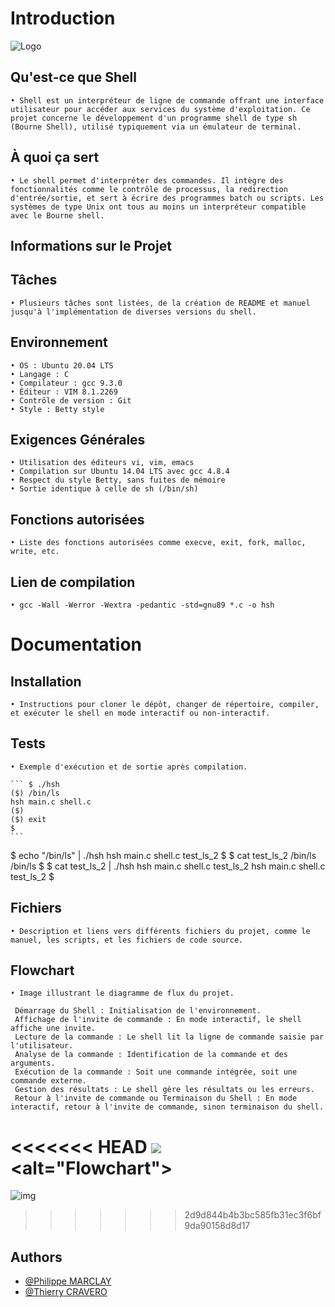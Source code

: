 # Introduction

![Logo](https://cravero-consulting.com/wp-content/uploads/2023/12/simple_shell.jpg)

## Qu'est-ce que Shell
	• Shell est un interpréteur de ligne de commande offrant une interface utilisateur pour accéder aux services du système d'exploitation. Ce projet concerne le développement d'un programme shell de type sh (Bourne Shell), utilisé typiquement via un émulateur de terminal.

## À quoi ça sert
	• Le shell permet d'interpréter des commandes. Il intègre des fonctionnalités comme le contrôle de processus, la redirection d'entrée/sortie, et sert à écrire des programmes batch ou scripts. Les systèmes de type Unix ont tous au moins un interpréteur compatible avec le Bourne shell.

## Informations sur le Projet

## Tâches
	• Plusieurs tâches sont listées, de la création de README et manuel jusqu'à l'implémentation de diverses versions du shell.

## Environnement
	• OS : Ubuntu 20.04 LTS
	• Langage : C
	• Compilateur : gcc 9.3.0
	• Éditeur : VIM 8.1.2269
	• Contrôle de version : Git
	• Style : Betty style

## Exigences Générales
	• Utilisation des éditeurs vi, vim, emacs
	• Compilation sur Ubuntu 14.04 LTS avec gcc 4.8.4
	• Respect du style Betty, sans fuites de mémoire
	• Sortie identique à celle de sh (/bin/sh)

## Fonctions autorisées
	• Liste des fonctions autorisées comme execve, exit, fork, malloc, write, etc.

## Lien de compilation
	• gcc -Wall -Werror -Wextra -pedantic -std=gnu89 *.c -o hsh

# Documentation

## Installation
	• Instructions pour cloner le dépôt, changer de répertoire, compiler, et exécuter le shell en mode interactif ou non-interactif.

## Tests
	• Exemple d'exécution et de sortie après compilation.

	``` $ ./hsh
	($) /bin/ls
	hsh main.c shell.c
	($)
	($) exit
	$
	```

$ echo "/bin/ls" | ./hsh
hsh main.c shell.c test_ls_2
$
$ cat test_ls_2
/bin/ls
/bin/ls
$
$ cat test_ls_2 | ./hsh
hsh main.c shell.c test_ls_2
hsh main.c shell.c test_ls_2
$


## Fichiers
	• Description et liens vers différents fichiers du projet, comme le manuel, les scripts, et les fichiers de code source.

## Flowchart
	• Image illustrant le diagramme de flux du projet.

	 Démarrage du Shell : Initialisation de l'environnement.
	 Affichage de l'invite de commande : En mode interactif, le shell affiche une invite.
	 Lecture de la commande : Le shell lit la ligne de commande saisie par l'utilisateur.
	 Analyse de la commande : Identification de la commande et des arguments.
	 Exécution de la commande : Soit une commande intégrée, soit une commande externe.
	 Gestion des résultats : Le shell gère les résultats ou les erreurs.
	 Retour à l'invite de commande ou Terminaison du Shell : En mode interactif, retour à l'invite de commande, sinon terminaison du shell.

<<<<<<< HEAD
<img src="https://cravero-consulting.com/wp-content/uploads/2023/12/simple_shell_flowchart-scaled.jpg">
		 <alt="Flowchart">
=======
![img](https://cravero-consulting.com/wp-content/uploads/2023/12/simple_shell_flowchart-scaled.jpg)
>>>>>>> 2d9d844b4b3bc585fb31ec3f6bf9da90158d8d17

## Authors

- [@Philippe MARCLAY](https://github.com/PhMLakeofGeneva)
- [@Thierry CRAVERO](https://github.com/SpeedCash)
